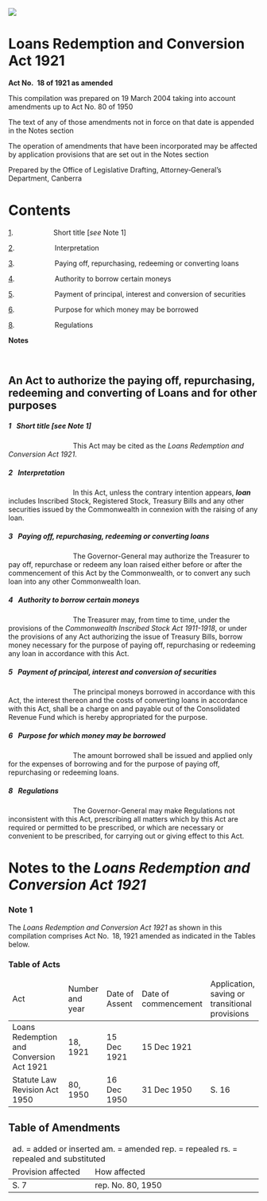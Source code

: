 ![](http://www.comlaw.gov.au/Details/C2004C00547/Html/2fa7d54a-ffb6-46b0-b422-2797df297942_files/image001.gif)

# Loans Redemption and Conversion Act 1921

**Act No. 18 of 1921 as amended**

This compilation was prepared on 19 March 2004
 taking into account amendments up to Act No. 80 of 1950

The text of any of those amendments not in force
 on that date is appended in the Notes section

The operation of amendments that have been incorporated may be 
 affected by application provisions that are set out in the Notes section

Prepared by the Office of Legislative Drafting,
 Attorney‑General’s Department, Canberra

# Contents

[1](#1).            Short title [_see_ Note 1]

[2](#2).            Interpretation

[3](#3).            Paying off, repurchasing, redeeming or converting loans

[4](#4).            Authority to borrow certain moneys

[5](#5).            Payment of principal, interest and conversion of securities

[6](#6).            Purpose for which money may be borrowed

[8](#8).            Regulations

**Notes** 

 

## An Act to authorize the paying off, repurchasing, redeeming and converting of Loans and for other purposes

##### <a id="1"></a>1  Short title [_see_ Note 1]

                   This Act may be cited as the _Loans Redemption and Conversion Act 1921_.

##### <a id="2"></a>2  Interpretation

                   In this Act, unless the contrary intention appears, **_loan_** includes Inscribed Stock, Registered Stock, Treasury Bills and any other securities issued by the Commonwealth in connexion with the raising of any loan.

##### <a id="3"></a>3  Paying off, repurchasing, redeeming or converting loans

                   The Governor-General may authorize the Treasurer to pay off, repurchase or redeem any loan raised either before or after the commencement of this Act by the Commonwealth, or to convert any such loan into any other Commonwealth loan.

##### <a id="4"></a>4  Authority to borrow certain moneys

                   The Treasurer may, from time to time, under the provisions of the _Commonwealth Inscribed Stock Act 1911-1918_, or under the provisions of any Act authorizing the issue of Treasury Bills, borrow money necessary for the purpose of paying off, repurchasing or redeeming any loan in accordance with this Act.

##### <a id="5"></a>5  Payment of principal, interest and conversion of securities

                   The principal moneys borrowed in accordance with this Act, the interest thereon and the costs of converting loans in accordance with this Act, shall be a charge on and payable out of the Consolidated Revenue Fund which is hereby appropriated for the purpose.

##### <a id="6"></a>6  Purpose for which money may be borrowed

                   The amount borrowed shall be issued and applied only for the expenses of borrowing and for the purpose of paying off, repurchasing or redeeming loans.

##### <a id="8"></a>8  Regulations

                   The Governor-General may make Regulations not inconsistent with this Act, prescribing all matters which by this Act are required or permitted to be prescribed, or which are necessary or convenient to be prescribed, for carrying out or giving effect to this Act.

# Notes to the _Loans Redemption and Conversion Act 1921_

### Note 1

The _Loans Redemption and Conversion Act 1921_ as shown in this compilation comprises Act No. 18, 1921 amended as indicated in the Tables below.

### Table of Acts

<table>
<colgroup>
  <col width="30%">
  <col width="16%">
  <col width="18%">
  <col width="22%">
  <col width="14%">
</colgroup>

<thead>
  <tr>
    <td>
      <div>Act</div>
    </td>
    <td>
      <div>Number 
and year</div>
    </td>
    <td>
      <div>Date 
of Assent</div>
    </td>
    <td>
      <div>Date of commencement</div>
    </td>
    <td>
      <div>Application, saving or transitional provisions</div>
    </td>
  </tr>
</thead>
<tr>
  <td>
    <div>Loans Redemption and Conversion Act 1921</div>
  </td>
  <td>
    <div>18, 1921</div>
  </td>
  <td>
    <div>15 Dec 1921</div>
  </td>
  <td>
    <div>15 Dec 1921</div>
  </td>
  <td>
    <div></div>
  </td>
</tr>
<tr>
  <td>
    <div>Statute Law Revision Act 1950</div>
  </td>
  <td>
    <div>80, 1950</div>
  </td>
  <td>
    <div>16 Dec 1950</div>
  </td>
  <td>
    <div>31 Dec 1950</div>
  </td>
  <td>
    <div>S. 16</div>
  </td>
</tr></table>

## Table of Amendments

<table>
<colgroup>
  <col width="33%">
  <col width="67%">
</colgroup>

<thead>
  <tr>
    <td colspan="2">
      <div>ad. = added or inserted am. = amended rep. = repealed rs. = repealed and substituted</div>
    </td>
  </tr>
  <tr>
    <td>
      <div>Provision affected</div>
    </td>
    <td>
      <div>How affected</div>
    </td>
  </tr>
</thead>
<tr>
  <td>
    <div>S. 7</div>
  </td>
  <td>
    <div>rep. No. 80, 1950</div>
  </td>
</tr></table>

 
